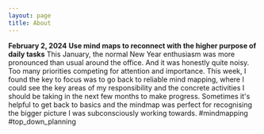 ```yaml
---
layout: page
title: About
---
```


**February 2, 2024**
**Use mind maps to reconnect with the higher purpose of daily tasks**
This January, the normal New Year enthusiasm was more pronounced than usual around the office. And it was honestly quite noisy. Too many priorities competing for attention and importance. This week, I found the key to focus was to go back to reliable mind mapping, where I could see the key areas of my responsibility and the concrete activities I should be taking in the next few months to make progress. Sometimes it's helpful to get back to basics and the mindmap was perfect for recognising the bigger picture I was subconsciously working towards.
#mindmapping #top_down_planning
